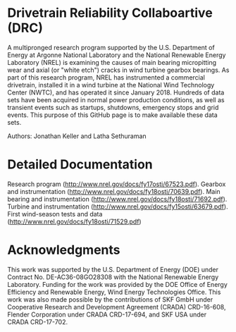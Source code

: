 # Drivetrain Reliability Collaboartive (DRC)
A multipronged research program supported by the U.S. Department of Energy at Argonne National Laboratory and the National Renewable Energy Laboratory (NREL) is examining the causes of main bearing micropitting wear and axial (or "white etch") cracks in wind turbine gearbox bearings. As part of this research program, NREL has instrumented a commercial drivetrain, installed it in a wind turbine at the National Wind Technology Center (NWTC), and has operated it since January 2018. Hundreds of data sets have been acquired in normal power production conditions, as well as transient events such as startups, shutdowns, emergency stops and grid events. This purpose of this GitHub page is to make available these data sets.

Authors: Jonathan Keller and Latha Sethuraman

# Detailed Documentation
Research program (http://www.nrel.gov/docs/fy17osti/67523.pdf). Gearbox and instrumentation (http://www.nrel.gov/docs/fy18osti/70639.pdf). Main bearing and instrumentation (http://www.nrel.gov/docs/fy18osti/71692.pdf). Turbine and instrumentation (http://www.nrel.gov/docs/fy15osti/63679.pdf). First wind-season tests and data (http://www.nrel.gov/docs/fy18osti/71529.pdf)

# Acknowledgments
This work was supported by the U.S. Department of Energy (DOE) under Contract No. DE-AC36-08GO28308 with the National Renewable Energy Laboratory. Funding for the work was provided by the DOE Office of Energy Efficiency and Renewable Energy, Wind Energy Technologies Office. This work was also made possible by the contributions of SKF GmbH under Cooperative Research and Development Agreement (CRADA) CRD-16-608, Flender Corporation under CRADA CRD-17-694, and SKF USA under CRADA CRD-17-702.
